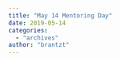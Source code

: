 ```yaml
---
title: "May 14 Mentoring Day"
date: 2019-05-14
categories: 
  - "archives"
author: "brantzt"
---
```



